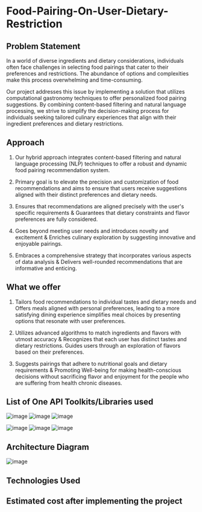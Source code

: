 # Food-Pairing-On-User-Dietary-Restriction 

## Problem Statement
  In a world of diverse ingredients and dietary considerations, individuals often face
  challenges in selecting food pairings that cater to their preferences and restrictions. The
  abundance of options and complexities make this process overwhelming and
  time-consuming.

  Our project addresses this issue by implementing a solution that utilizes computational
  gastronomy techniques to offer personalized food pairing suggestions. By combining
  content-based filtering and natural language processing, we strive to simplify the
  decision-making process for individuals seeking tailored culinary experiences that align
  with their ingredient preferences and dietary restrictions. 

## Approach
  1. Our hybrid approach integrates content-based filtering and natural language processing
  (NLP) techniques to offer a robust and dynamic food pairing recommendation system.

  2. Primary goal is to elevate the precision and customization of food recommendations and
  aims to ensure that users receive suggestions aligned with their distinct preferences and
  dietary needs.

  3. Ensures that recommendations are aligned precisely with the user's specific requirements
  & Guarantees that dietary constraints and flavor preferences are fully considered.

  4. Goes beyond meeting user needs and introduces novelty and excitement & Enriches
  culinary exploration by suggesting innovative and enjoyable pairings.

  5. Embraces a comprehensive strategy that incorporates various aspects of data analysis &
  Delivers well-rounded recommendations that are informative and enticing.

## What we offer
  1. Tailors food recommendations to individual tastes and dietary needs and Offers meals
     aligned with personal preferences, leading to a more satisfying dining experience
     simplifies meal choices by presenting options that resonate with user preferences.

  2. Utilizes advanced algorithms to match ingredients and flavors with utmost accuracy &
     Recognizes that each user has distinct tastes and dietary restrictions. Guides users
     through an exploration of flavors based on their preferences.

  3. Suggests pairings that adhere to nutritional goals and dietary requirements & Promoting
     Well-being for making health-conscious decisions without sacrificing flavor and
     enjoyment for the people who are suffering from health chronic diseases.

## List of One API Toolkits/Libraries used
  ![image](https://github.com/priyanka011011/Food-Pairing-On-User-Dietary-Restriction/assets/83969599/54f6e4a3-13a2-4bde-aae9-753daf78c816)
  ![image](https://github.com/priyanka011011/Food-Pairing-On-User-Dietary-Restriction/assets/83969599/22b9f45a-ff6e-48b0-81f0-143a5a7a208c)
  ![image](https://github.com/priyanka011011/Food-Pairing-On-User-Dietary-Restriction/assets/83969599/6fb6ac8e-f096-4f65-9a0f-4ae763c1b68d)


  
 ![image](https://github.com/priyanka011011/Food-Pairing-On-User-Dietary-Restriction/assets/83969599/0249f5d0-d7f0-4ba0-8e55-f1d3798e92eb)
 ![image](https://github.com/priyanka011011/Food-Pairing-On-User-Dietary-Restriction/assets/83969599/b3ce2b27-2e32-4f8f-8185-cf75e41c1826)
 ![image](https://github.com/priyanka011011/Food-Pairing-On-User-Dietary-Restriction/assets/83969599/965d5940-e470-4d53-a4e8-c750440ad15c)









## Architecture Diagram
  ![image](https://github.com/priyanka011011/Food-Pairing-On-User-Dietary-Restriction/assets/83969599/0f966e12-5f3f-40ca-8b90-21093aacb7bd)


## Technologies Used

## Estimated cost after implementing the project



     


